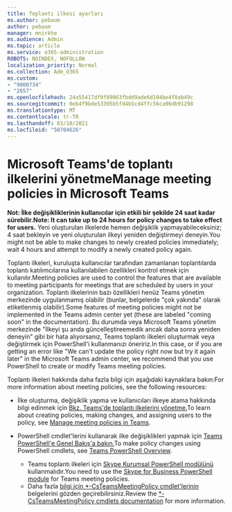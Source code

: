 ```yaml
---
title: Toplantı ilkesi ayarları
ms.author: pebaum
author: pebaum
manager: mnirkhe
ms.audience: Admin
ms.topic: article
ms.service: o365-administration
ROBOTS: NOINDEX, NOFOLLOW
localization_priority: Normal
ms.collection: Adm_O365
ms.custom:
- "9000734"
- "2657"
ms.openlocfilehash: 24a55417df0f89063fbdd9ade6d104be4f8ab49c
ms.sourcegitcommit: 0eb4f9bde53395b5fd4b5cd4ffc56ca96db91298
ms.translationtype: MT
ms.contentlocale: tr-TR
ms.lasthandoff: 03/10/2021
ms.locfileid: "50704626"
---
```

# <a name="manage-meeting-policies-in-microsoft-teams"></a><span data-ttu-id="6d022-102">Microsoft Teams'de toplantı ilkelerini yönetme</span><span class="sxs-lookup"><span data-stu-id="6d022-102">Manage meeting policies in Microsoft Teams</span></span>

<span data-ttu-id="6d022-103">**Not: İlke değişikliklerinin kullanıcılar için etkili bir şekilde 24 saat kadar sürebilir.**</span><span class="sxs-lookup"><span data-stu-id="6d022-103">**Note: It can take up to 24 hours for policy changes to take effect for users.**</span></span> <span data-ttu-id="6d022-104">Yeni oluşturulan ilkelerde hemen değişiklik yapmayabileceksiniz; 4 saat bekleyin ve yeni oluşturulan ilkeyi yeniden değiştirmeyi deneyin.</span><span class="sxs-lookup"><span data-stu-id="6d022-104">You might not be able to make changes to newly created policies immediately; wait 4 hours and attempt to modify a newly created policy again.</span></span>

<span data-ttu-id="6d022-105">Toplantı ilkeleri, kuruluşta kullanıcılar tarafından zamanlanan toplantılarda toplantı katılımcılarına kullanılabilen özellikleri kontrol etmek için kullanılır.</span><span class="sxs-lookup"><span data-stu-id="6d022-105">Meeting policies are used to control the features that are available to meeting participants for meetings that are scheduled by users in your organization.</span></span> <span data-ttu-id="6d022-106">Toplantı ilkelerinin bazı özellikleri henüz Teams yönetim merkezinde uygulanmamış olabilir (bunlar, belgelerde "çok yakında" olarak etiketlenmiş olabilir).</span><span class="sxs-lookup"><span data-stu-id="6d022-106">Some features of meeting policies might not be implemented in the Teams admin center yet (these are labeled "coming soon" in the documentation).</span></span> <span data-ttu-id="6d022-107">Bu durumda veya Microsoft Teams yönetim merkezinde "İlkeyi şu anda güncelleştireemedik ancak daha sonra yeniden deneyin" gibi bir hata alıyorsanız, Teams toplantı ilkeleri oluşturmak veya değiştirmek için PowerShell'i kullanmanızı öneririz.</span><span class="sxs-lookup"><span data-stu-id="6d022-107">In this case, or if you are getting an error like "We can't update the policy right now but try it again later" in the Microsoft Teams admin center, we recommend that you use PowerShell to create or modify Teams meeting policies.</span></span> 

<span data-ttu-id="6d022-108">Toplantı ilkeleri hakkında daha fazla bilgi için aşağıdaki kaynaklara bakın:</span><span class="sxs-lookup"><span data-stu-id="6d022-108">For more information about meeting policies, see the following resources:</span></span>

- <span data-ttu-id="6d022-109">İlke oluşturma, değişiklik yapma ve kullanıcıları ilkeye atama hakkında bilgi edinmek için [Bkz. Teams'de toplantı ilkelerini yönetme.](https://docs.microsoft.com/microsoftteams/meeting-policies-in-teams)</span><span class="sxs-lookup"><span data-stu-id="6d022-109">To learn about creating policies, making changes, and assigning users to the policy, see [Manage meeting policies in Teams](https://docs.microsoft.com/microsoftteams/meeting-policies-in-teams).</span></span>

- <span data-ttu-id="6d022-110">PowerShell cmdlet'lerini kullanarak ilke değişiklikleri yapmak için [Teams PowerShell'e Genel Bakış'a bakın.](https://docs.microsoft.com/microsoftteams/teams-powershell-overview)</span><span class="sxs-lookup"><span data-stu-id="6d022-110">To make policy changes using PowerShell cmdlets, see [Teams PowerShell Overview](https://docs.microsoft.com/microsoftteams/teams-powershell-overview).</span></span> 
    - <span data-ttu-id="6d022-111">Teams toplantı ilkeleri için [Skype Kurumsal PowerShell modülünü](https://docs.microsoft.com/skypeforbusiness/set-up-your-computer-for-windows-powershell/download-and-install-the-skype-for-business-online-connector) kullanmalıdır.</span><span class="sxs-lookup"><span data-stu-id="6d022-111">You need to use the [Skype for Business PowerShell module](https://docs.microsoft.com/skypeforbusiness/set-up-your-computer-for-windows-powershell/download-and-install-the-skype-for-business-online-connector) for Teams meeting policies.</span></span> 
    - <span data-ttu-id="6d022-112">Daha fazla [bilgi için \*-CsTeamsMeetingPolicy cmdlet'lerinin](https://docs.microsoft.com/search/?search=CsTeamsMeetingPolicy&view=skype-ps) belgelerini gözden geçirebilirsiniz.</span><span class="sxs-lookup"><span data-stu-id="6d022-112">Review the [\*-CsTeamsMeetingPolicy cmdlets documentation](https://docs.microsoft.com/search/?search=CsTeamsMeetingPolicy&view=skype-ps) for more information.</span></span>

